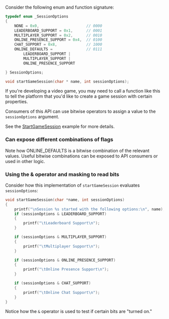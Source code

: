 
Consider the following enum and function signature:

```c
typedef enum _SessionOptions
{
    NONE = 0x0,                     // 0000
    LEADERBOARD_SUPPORT = 0x1,      // 0001
    MULTIPLAYER_SUPPORT = 0x2,      // 0010
    ONLINE_PRESENCE_SUPPORT = 0x4,  // 0100
    CHAT_SUPPORT = 0x8,             // 1000
    ONLINE_DEFAULTS =               // 0111
        LEADERBOARD_SUPPORT |
        MULTIPLAYER_SUPPORT |
        ONLINE_PRESENCE_SUPPORT

} SessionOptions;

void startGameSession(char * name, int sessionOptions);
```

If you're developing a video game, you may need to call a function like this to
tell the platform that you'd like to create a game session with certain
properties.

Consumers of this API can use bitwise operators to assign a value to the
`sessionOptions` argument.

See the [StartGameSession](./StartGameSession.md) example for more details.

### Can expose different combinations of flags

Note how ONLINE_DEFAULTS is a bitwise combination of the relevant values.
Useful bitwise combinations can be exposed to API consumers or used in other logic.

### Using the & operator and masking to read bits

Consider how this implementation of `startGameSession` evaluates `sessionOptions`:

```c
void startGameSession(char *name, int sessionOptions)
{
    printf("\nSession %s started with the following options:\n", name);
    if (sessionOptions & LEADERBOARD_SUPPORT)
    {
        printf("\tLeaderboard Support\n");
    }

    if (sessionOptions & MULTIPLAYER_SUPPORT)
    {
        printf("\tMultiplayer Support\n");
    }

    if (sessionOptions & ONLINE_PRESENCE_SUPPORT)
    {
        printf("\tOnline Presence Support\n");
    }

    if (sessionOptions & CHAT_SUPPORT)
    {
        printf("\tOnline Chat Support\n");
    }
}
```

Notice how the `&` operator is used to test if certain bits are "turned on."
